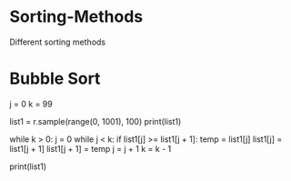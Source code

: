 # Sorting-Methods
Different sorting methods

# Bubble Sort
j = 0
k = 99

list1 = r.sample(range(0, 1001), 100)
print(list1)

while k > 0:
    j = 0
    while j < k:
        if list1[j] >= list1[j + 1]:
            temp = list1[j]
            list1[j] = list1[j + 1]
            list1[j + 1] = temp
        j = j + 1
    k = k - 1

print(list1)


